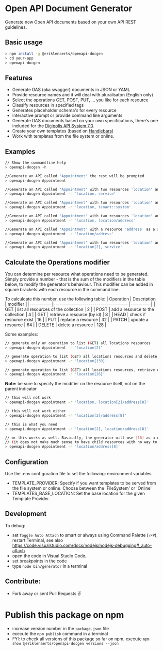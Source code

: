 # Open API Document Generator
Generate new Open API documents based on your own API REST guidelines. 

## Basic usage
``` bash
> npm install -g @eriklenaerts/openapi-docgen
> cd your-app
> openapi-docgen
```

## Features
* Generate OAS (aka swagger) documents in JSON or YAML
* Provide resource names and it will deal with pluralisaton (English only)
* Select the operations GET, POST, PUT, ... you like for each resource
* Classify resources in specified tags
* Generates placeholder schema's for every resource 
* Interactive prompt or provide command line arguments
* Generate OAS documents based on your own specifications, there's one included for the [Digipolis API System 7.0](https://antwerp-api.digipolis.be/). 
* Create your own templates (based on [Handlebars](https://handlebarsjs.com/))
* Work with templates from the file system or online.

## Examples
``` bash
// Show the commandline help
> openapi-docgen -h     

//Generate an API called 'Appointment' the rest will be prompted
> openapi-docgen Appointment       

//Generate an API called 'Appointment' with two resources 'location' and 'service'
> openapi-docgen Appointment -r 'location, service'     

//Generate an API called 'Appointment' with two resources 'location' and 'tenant', the latter will be classified under the `System` tag
> openapi-docgen Appointment -r 'location, tenant::system'  

//Generate an API called 'Appointment' with two resources 'location' and a sub resource 'address'
> openapi-docgen Appointment -r 'location, location/address'    

//Generate an API called 'Appointment' with a resource 'address' as a sub resource, a minimal parent 'location' resource will be added with a list and read operation
> openapi-docgen Appointment -r 'location/address'    

//Generate an API called 'Appointment' with two resources 'location' and 'service'. Only the list (GET collection) will be generated for the location. check out the operations modifier below
> openapi-docgen Appointment -r 'location[2], service'     
```

## Calculate the Operations modifier 
You can determine per resource what operations need to be generated. Simply provide a number - that is the sum of the modifiers in the table below, to modify the generator's behaviour.
This modifier can be added in square brackets with each resource in the command line.

To calculcate this number, use the following table:
| Operation 	| Description                          	| modifier 	|
|-----------	|--------------------------------------	|----------	|
| GET       	| list all resources of the collection 	| 2        	|
| POST      	| add a resource to the collection     	| 4        	|
| GET       	| retrieve a resource (by id)          	| 8        	|
| HEAD      	| check if resource exist              	| 16       	|
| PUT       	| replace a resource                   	| 32       	|
| PATCH     	| update a resource                    	| 64       	|
| DELETE    	| delete a resource                    	| 128      	|

Some examples:
``` bash
// generate only an operation to list (GET) all locations resources
> openapi-docgen Appointment -r 'location[2]'

// generate operation to list (GET) all locations resources and delete a resource
> openapi-docgen Appointment -r 'location[130]'

// generate operation to list (GET) all locations resources, retrieve one by id (GET) and check if one exists (HEAD)
> openapi-docgen Appointment -r 'location[26]'
```

**Note:** be sure to specify the modifier on the resource itself, not on the parent indicator 
``` bash
// this will not work
> openapi-docgen Appointment -r 'location, location[2]/address[8]'

// this will not work either
> openapi-docgen Appointment -r 'location[2]/address[8]'

// this is what you need 
> openapi-docgen Appointment -r 'location[2], location/address[8]'

// or this works as well. Basically, the generator will use [10] as a modifier for location that is, both the list and retrieve GET operations.
// (it does not make much sense to have child resources with no way to access the parent resources)
> openapi-docgen Appointment -r 'location/address[8]'
```

## Configuration
Use the .env configuration file to set the following: environment variables
- TEMPLATE_PROVIDER: Specify if you want templates to be served from the file system or online. Choose between the 'FileSystem' or 'Online'
- TEMPLATES_BASE_LOCATION: Set the base location for the given Template Provider.

## Development
To debug:
- set `Toggle Auto Attach` to smart or always using Command Palette (`⇧⌘P`), restart Terminal, see also https://code.visualstudio.com/docs/nodejs/nodejs-debugging#_auto-attach
- open the code in Visual Studio Code. 
- set breakpoints in the code
- type `node bin/generator` in a terminal

## Contribute:
- Fork away or sent Pull Requests :v:

# Publish this package on npm
- increase version number in the `package.json` file
- ececute the `npm publish` command in a terminal
- FYI: to check all versions of this package so far on npm, execute `npm show @eriklenaerts/openapi-docgen versions --json`
